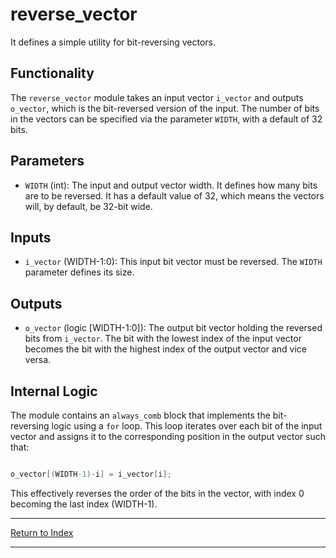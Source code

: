 # reverse_vector

It defines a simple utility for bit-reversing vectors.

## Functionality

The `reverse_vector` module takes an input vector `i_vector` and outputs `o_vector`, which is the bit-reversed version of the input. The number of bits in the vectors can be specified via the parameter `WIDTH`, with a default of 32 bits.

## Parameters

- `WIDTH` (int): The input and output vector width. It defines how many bits are to be reversed. It has a default value of 32, which means the vectors will, by default, be 32-bit wide.

## Inputs

- `i_vector` (WIDTH-1:0): This input bit vector must be reversed. The `WIDTH` parameter defines its size.

## Outputs

- `o_vector` (logic [WIDTH-1:0]): The output bit vector holding the reversed bits from `i_vector`. The bit with the lowest index of the input vector becomes the bit with the highest index of the output vector and vice versa.

## Internal Logic

The module contains an `always_comb` block that implements the bit-reversing logic using a `for` loop. This loop iterates over each bit of the input vector and assigns it to the corresponding position in the output vector such that:

```verilog

o_vector[(WIDTH-1)-i] = i_vector[i];

```

This effectively reverses the order of the bits in the vector, with index 0 becoming the last index (WIDTH-1).

---

[Return to Index](index.md)

---
